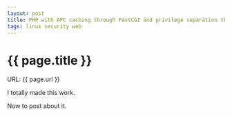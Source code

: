```yaml
---
layout: post
title: PHP with APC caching through FastCGI and privilege separation through SuExec running under SELinux on RHEL 5
tags: linux security web
---
```


# {{ page.title }}
URL: {{ page.url }}

I totally made this work.

Now to post about it.
